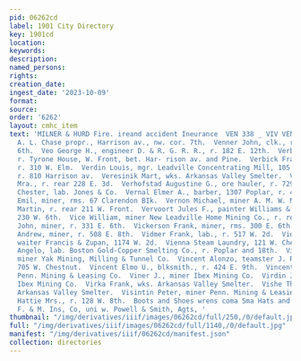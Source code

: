 ```yaml
---
pid: 06262cd
label: 1901 City Directory
key: 1901cd
location: 
keywords: 
description: 
named_persons: 
rights: 
creation_date: 
ingest_date: '2023-10-09'
format: 
source: 
order: '6262'
layout: cmhc_item
text: 'MILNER & HURD Fire. ireand accident Ineurance  VEN 338 _ VIV VENDOME HOTEL,
  A. L. Chase propr., Harrison av., nw. cor. 7th.  Venner John, clk., rms. 116 E.
  6th.  Veo George H., engineer D. & R. G. R. R., r. 182 E. 12th.  Verbich Jim, lab.,
  r. Tyrone House, W. Front, bet. Har- rison av. and Pine.  Verbick Frank, miner,
  r. 310 W. Elm.  Verdin Louis, mgr. Leadville Concentrating Mill, 105 Harrison av.,
  r. 810 Harrison av.  Veresinik Mart, wks. Arkansas Valley Smelter.  Vergez E. A.
  Mra., r. rear 228 E. 3d.  Verhofstad Augustine G., ore hauler, r. 729 E. 8th.  Vernal
  Chester, lab. Jones & Co.  Vernal Elmer A., barber, 1307 Poplar, r. 415 E. 11th.  Vernier
  Emil, miner, rms. 67 Clarendon BIk.  Vernon Michael, miner A. M. W. Mining Co.  Verts
  Martin, r. rear 211 W. Front.  Vervoort Jules F., painter Williams & Davies, r.
  230 W. 6th.  Vice William, miner New Leadville Home Mining Co., r. rear 124 Oak.  Vickers
  John, miner, r. 331 E. 6th.  Vickerson Frank, miner, rms. 300 E. 6th.  Vicklund
  Andrew, miner, r. 508 E. 8th.  Vidmer Frank, lab., r. 517 W. 2d.  Vidulich John,
  waiter Francis & Zupan, 1174 W. 2d.  Vienna Steam Laundry, 121 W. Chestnut.  Vigorly
  Angelo, lab. Boston Gold-Copper Smelting Co., r. Poplar and 18th.  Vilippi Michael,
  miner Yak Mining, Milling & Tunnel Co.  Vincent Alonzo, teamster J. Redmond, rms.
  705 W. Chestnut.  Vincent Elmo U., blksmith., r. 424 E. 9th.  Vincent William, miner
  Penn. Mining & Leasing Co.  Viner J., miner Ibex Mining Co.  Virdin James C., machinist
  Ibex Mining Co.  Virka Frank, wks. Arkansas Valley Smelter.  Vishe Thomas, wks.
  Arkansas Valley Smelter.  Visintin Peter, miner Penn. Mining & Leasing Co.  Vivian
  Hattie Mrs., r. 128 W. 8th.  Boots and Shoes wrens coma Sma Hats and Caps  Springfield
  F. & M. Ins, Co, uni w. Powell & Smith, Agts, '
thumbnail: "/img/derivatives/iiif/images/06262cd/full/250,/0/default.jpg"
full: "/img/derivatives/iiif/images/06262cd/full/1140,/0/default.jpg"
manifest: "/img/derivatives/iiif/06262cd/manifest.json"
collection: directories
---
```

